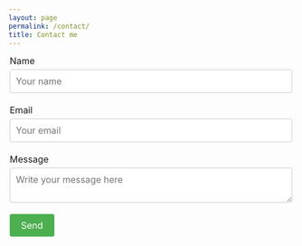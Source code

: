 ```yaml
---
layout: page
permalink: /contact/
title: Contact me
---
```


<style>
.contact-form {
  max-width: 500px;
  margin: 0 auto;
  font-size: 16px;
}

.form-group {
  margin-bottom: 20px;
}

label {
  display: block;
  margin-bottom: 5px;
}

input,
textarea {
  display: block;
  width: 100%;
  padding: 10px;
  border: 1px solid #ccc;
  border-radius: 4px;
  box-sizing: border-box;
  font-size: 16px;
  font-family: inherit;
}

button {
  display: inline-block;
  padding: 10px 20px;
  background-color: #4CAF50;
  color: #fff;
  border: none;
  border-radius: 4px;
  cursor: pointer;
  font-size: 16px;
  font-family: inherit;
  transition: background-color 0.3s;
}

button:hover {
  background-color: #3e8e41;
}

</style>

<div class="contact-form">
  <form action="https://formspree.io/f/xdovjazk" method="post">
    <div class="form-group">
      <label for="name">Name</label>
      <input type="text" id="name" name="name" placeholder="Your name" required>
    </div>
    <div class="form-group">
      <label for="email">Email</label>
      <input type="email" id="email" name="email" placeholder="Your email" required>
    </div>
    <div class="form-group">
      <label for="message">Message</label>
      <textarea id="message" name="message" placeholder="Write your message here" required></textarea>
    </div>
    <button type="submit" class="btn">Send</button>
  </form>
</div>
